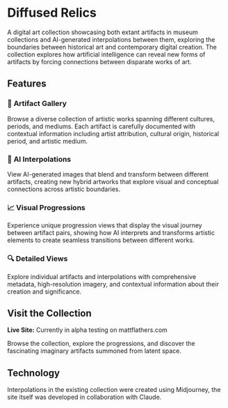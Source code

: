 # Diffused Relics

A digital art collection showcasing both extant artifacts in museum collections and AI-generated interpolations between them, exploring the boundaries between historical art and contemporary digital creation. The collection explores how artificial intelligence can reveal new forms of artifacts by forcing connections between disparate works of art.

## Features

### 🎨 **Artifact Gallery**
Browse a diverse collection of artistic works spanning different cultures, periods, and mediums. Each artifact is carefully documented with contextual information including artist attribution, cultural origin, historical period, and artistic medium.

### 🔄 **AI Interpolations** 
View AI-generated images that blend and transform between different artifacts, creating new hybrid artworks that explore visual and conceptual connections across artistic boundaries.

### 📈 **Visual Progressions**
Experience unique progression views that display the visual journey between artifact pairs, showing how AI interprets and transforms artistic elements to create seamless transitions between different works.

### 🔍 **Detailed Views**
Explore individual artifacts and interpolations with comprehensive metadata, high-resolution imagery, and contextual information about their creation and significance.

## Visit the Collection

**Live Site:** Currently in alpha testing on mattflathers.com

Browse the collection, explore the progressions, and discover the fascinating imaginary artifacts summoned from latent space.

## Technology

Interpolations in the existing collection were created using Midjourney, the site itself was developed in collaboration with Claude. 